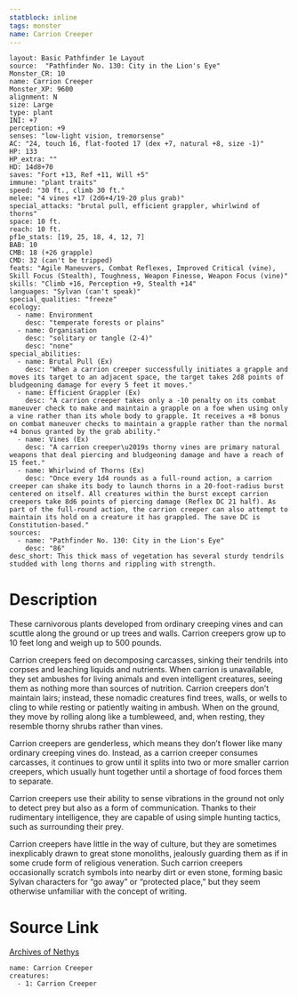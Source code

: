 ```yaml
---
statblock: inline
tags: monster
name: Carrion Creeper
---
```

```statblock
layout: Basic Pathfinder 1e Layout
source:  "Pathfinder No. 130: City in the Lion's Eye"
Monster_CR: 10
name: Carrion Creeper
Monster_XP: 9600
alignment: N
size: Large
type: plant
INI: +7
perception: +9
senses: "low-light vision, tremorsense"
AC: "24, touch 16, flat-footed 17 (dex +7, natural +8, size -1)"
HP: 133
HP_extra: ""
HD: 14d8+70
saves: "Fort +13, Ref +11, Will +5"
immune: "plant traits"
speed: "30 ft., climb 30 ft."
melee: "4 vines +17 (2d6+4/19-20 plus grab)"
special_attacks: "brutal pull, efficient grappler, whirlwind of thorns"
space: 10 ft.
reach: 10 ft.
pf1e_stats: [19, 25, 18, 4, 12, 7]
BAB: 10
CMB: 18 (+26 grapple)
CMD: 32 (can't be tripped)
feats: "Agile Maneuvers, Combat Reflexes, Improved Critical (vine), Skill Focus (Stealth), Toughness, Weapon Finesse, Weapon Focus (vine)"
skills: "Climb +16, Perception +9, Stealth +14"
languages: "Sylvan (can't speak)"
special_qualities: "freeze"
ecology:
  - name: Environment
    desc: "temperate forests or plains"
  - name: Organisation
    desc: "solitary or tangle (2-4)"
    desc: "none"
special_abilities:
  - name: Brutal Pull (Ex)
    desc: "When a carrion creeper successfully initiates a grapple and moves its target to an adjacent space, the target takes 2d8 points of bludgeoning damage for every 5 feet it moves."
  - name: Efficient Grappler (Ex)
    desc: "A carrion creeper takes only a -10 penalty on its combat maneuver check to make and maintain a grapple on a foe when using only a vine rather than its whole body to grapple. It receives a +8 bonus on combat maneuver checks to maintain a grapple rather than the normal +4 bonus granted by the grab ability."
  - name: Vines (Ex)
    desc: "A carrion creeper\u2019s thorny vines are primary natural weapons that deal piercing and bludgeoning damage and have a reach of 15 feet."
  - name: Whirlwind of Thorns (Ex)
    desc: "Once every 1d4 rounds as a full-round action, a carrion creeper can shake its body to launch thorns in a 20-foot-radius burst centered on itself. All creatures within the burst except carrion creepers take 8d6 points of piercing damage (Reflex DC 21 half). As part of the full-round action, the carrion creeper can also attempt to maintain its hold on a creature it has grappled. The save DC is Constitution-based."
sources:
  - name: "Pathfinder No. 130: City in the Lion's Eye"
    desc: "86"
desc_short: This thick mass of vegetation has several sturdy tendrils studded with long thorns and rippling with strength.
```
# Description
These carnivorous plants developed from ordinary creeping vines and can scuttle along the ground or up trees and walls. Carrion creepers grow up to 10 feet long and weigh up to 500 pounds.

 Carrion creepers feed on decomposing carcasses, sinking their tendrils into corpses and leaching liquids and nutrients. When carrion is unavailable, they set ambushes for living animals and even intelligent creatures, seeing them as nothing more than sources of nutrition. Carrion creepers don’t maintain lairs; instead, these nomadic creatures find trees, walls, or wells to cling to while resting or patiently waiting in ambush. When on the ground, they move by rolling along like a tumbleweed, and, when resting, they resemble thorny shrubs rather than vines.

 Carrion creepers are genderless, which means they don’t flower like many ordinary creeping vines do. Instead, as a carrion creeper consumes carcasses, it continues to grow until it splits into two or more smaller carrion creepers, which usually hunt together until a shortage of food forces them to separate.

 Carrion creepers use their ability to sense vibrations in the ground not only to detect prey but also as a form of communication. Thanks to their rudimentary intelligence, they are capable of using simple hunting tactics, such as surrounding their prey.

 Carrion creepers have little in the way of culture, but they are sometimes inexplicably drawn to great stone monoliths, jealously guarding them as if in some crude form of religious veneration. Such carrion creepers occasionally scratch symbols into nearby dirt or even stone, forming basic Sylvan characters for “go away” or “protected place,” but they seem otherwise unfamiliar with the concept of writing.
# Source Link
[Archives of Nethys](https://aonprd.com/MonsterDisplay.aspx?ItemName=Carrion%20Creeper)
```encounter-table
name: Carrion Creeper
creatures:
  - 1: Carrion Creeper
```
